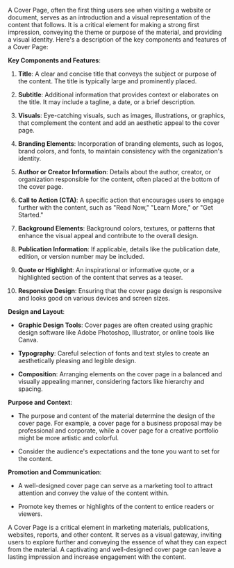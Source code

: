 A Cover Page, often the first thing users see when visiting a website or document, serves as an introduction and a visual representation of the content that follows. It is a critical element for making a strong first impression, conveying the theme or purpose of the material, and providing a visual identity. Here's a description of the key components and features of a Cover Page:

**Key Components and Features**:

1. **Title**: A clear and concise title that conveys the subject or purpose of the content. The title is typically large and prominently placed.

2. **Subtitle**: Additional information that provides context or elaborates on the title. It may include a tagline, a date, or a brief description.

3. **Visuals**: Eye-catching visuals, such as images, illustrations, or graphics, that complement the content and add an aesthetic appeal to the cover page.

4. **Branding Elements**: Incorporation of branding elements, such as logos, brand colors, and fonts, to maintain consistency with the organization's identity.

5. **Author or Creator Information**: Details about the author, creator, or organization responsible for the content, often placed at the bottom of the cover page.

6. **Call to Action (CTA)**: A specific action that encourages users to engage further with the content, such as "Read Now," "Learn More," or "Get Started."

7. **Background Elements**: Background colors, textures, or patterns that enhance the visual appeal and contribute to the overall design.

8. **Publication Information**: If applicable, details like the publication date, edition, or version number may be included.

9. **Quote or Highlight**: An inspirational or informative quote, or a highlighted section of the content that serves as a teaser.

10. **Responsive Design**: Ensuring that the cover page design is responsive and looks good on various devices and screen sizes.

**Design and Layout**:

- **Graphic Design Tools**: Cover pages are often created using graphic design software like Adobe Photoshop, Illustrator, or online tools like Canva.

- **Typography**: Careful selection of fonts and text styles to create an aesthetically pleasing and legible design.

- **Composition**: Arranging elements on the cover page in a balanced and visually appealing manner, considering factors like hierarchy and spacing.

**Purpose and Context**:

- The purpose and content of the material determine the design of the cover page. For example, a cover page for a business proposal may be professional and corporate, while a cover page for a creative portfolio might be more artistic and colorful.

- Consider the audience's expectations and the tone you want to set for the content.

**Promotion and Communication**:

- A well-designed cover page can serve as a marketing tool to attract attention and convey the value of the content within.

- Promote key themes or highlights of the content to entice readers or viewers.

A Cover Page is a critical element in marketing materials, publications, websites, reports, and other content. It serves as a visual gateway, inviting users to explore further and conveying the essence of what they can expect from the material. A captivating and well-designed cover page can leave a lasting impression and increase engagement with the content.
